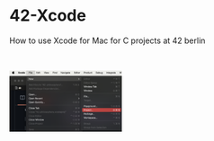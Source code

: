# 42-Xcode
How to use Xcode for Mac for C projects at 42 berlin

<br>
<p align="left">
  <img src="assets/one.png" width="200"  title="one">&nbsp;&nbsp;&nbsp;&nbsp;&nbsp;
</p>
